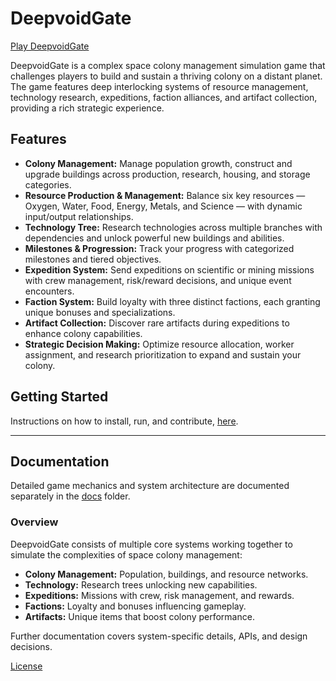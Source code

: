 # DeepvoidGate

[Play DeepvoidGate](https://cloud.fern.fun/deepvoidgate/demo/)

DeepvoidGate is a complex space colony management simulation game that challenges players to build and sustain a thriving colony on a distant planet. The game features deep interlocking systems of resource management, technology research, expeditions, faction alliances, and artifact collection, providing a rich strategic experience.

## Features

- **Colony Management:** Manage population growth, construct and upgrade buildings across production, research, housing, and storage categories.
- **Resource Production & Management:** Balance six key resources — Oxygen, Water, Food, Energy, Metals, and Science — with dynamic input/output relationships.
- **Technology Tree:** Research technologies across multiple branches with dependencies and unlock powerful new buildings and abilities.
- **Milestones & Progression:** Track your progress with categorized milestones and tiered objectives.
- **Expedition System:** Send expeditions on scientific or mining missions with crew management, risk/reward decisions, and unique event encounters.
- **Faction System:** Build loyalty with three distinct factions, each granting unique bonuses and specializations.
- **Artifact Collection:** Discover rare artifacts during expeditions to enhance colony capabilities.
- **Strategic Decision Making:** Optimize resource allocation, worker assignment, and research prioritization to expand and sustain your colony.

## Getting Started

Instructions on how to install, run, and contribute, [here](/docs/instructions.md).

---

## Documentation

Detailed game mechanics and system architecture are documented separately in the [docs](/docs/docs.md) folder.

### Overview

DeepvoidGate consists of multiple core systems working together to simulate the complexities of space colony management:

- **Colony Management:** Population, buildings, and resource networks.
- **Technology:** Research trees unlocking new capabilities.
- **Expeditions:** Missions with crew, risk management, and rewards.
- **Factions:** Loyalty and bonuses influencing gameplay.
- **Artifacts:** Unique items that boost colony performance.

Further documentation covers system-specific details, APIs, and design decisions.

[License](/LICENSE.md)
